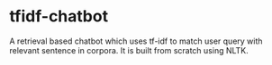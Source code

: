 # tfidf-chatbot
A retrieval based chatbot which uses tf-idf to match user query with relevant sentence in corpora. It is built from scratch using NLTK.

